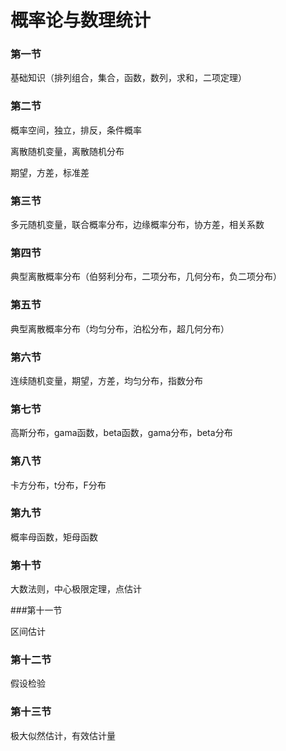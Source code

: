 # 概率论与数理统计

###  第一节

基础知识（排列组合，集合，函数，数列，求和，二项定理）

### 第二节

概率空间，独立，排反，条件概率

离散随机变量，离散随机分布

期望，方差，标准差

### 第三节

多元随机变量，联合概率分布，边缘概率分布，协方差，相关系数

### 第四节

典型离散概率分布（伯努利分布，二项分布，几何分布，负二项分布）

### 第五节

典型离散概率分布（均匀分布，泊松分布，超几何分布）

### 第六节

连续随机变量，期望，方差，均匀分布，指数分布

### 第七节

高斯分布，gama函数，beta函数，gama分布，beta分布

### 第八节

卡方分布，t分布，F分布

### 第九节

概率母函数，矩母函数

### 第十节

大数法则，中心极限定理，点估计

###第十一节

区间估计

### 第十二节

假设检验

### 第十三节

极大似然估计，有效估计量

